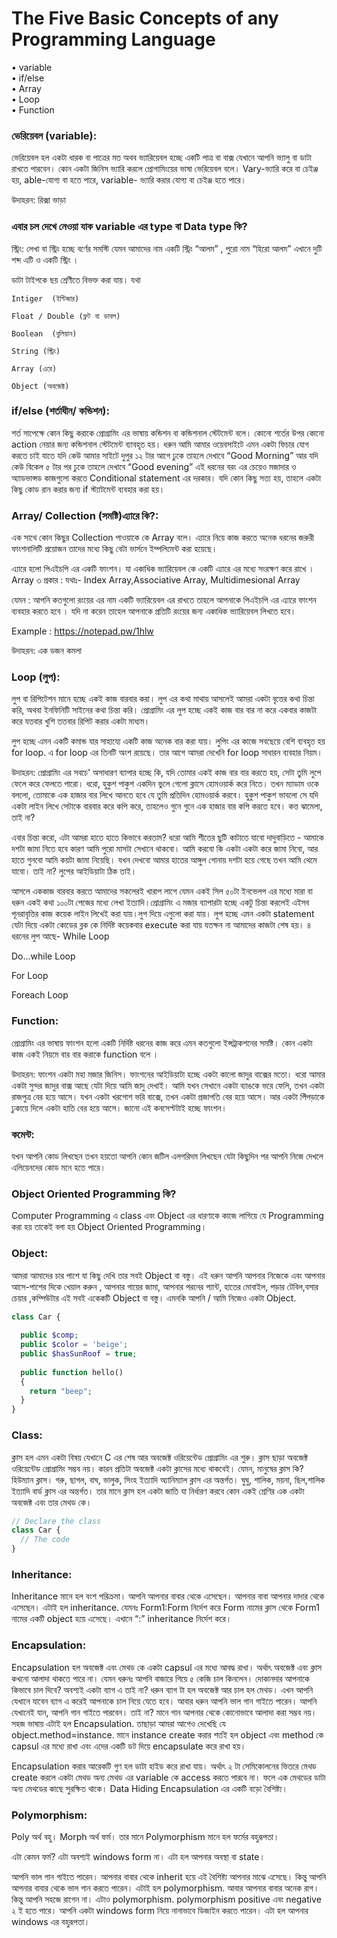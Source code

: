 # The Five Basic Concepts of any Programming Language 

•	variable <br>
•	if/else <br>
•	Array <br>
•	Loop <br>
•	Function



### ভেরিয়েবল (variable):

ভেরিয়েবল হল একটা ধারক বা পাত্রের মত অথব ভ্যারিয়েবল হচ্ছে একটি পাত্র বা বাক্স যেখানে আপনি ভ্যালু বা ডাটা রাখতে পারবেন।  কোন একটা জিনিস ভ্যারি করলে প্রোগামিংয়ের ভাষা ভেরিয়েবল বলে। Vary-ভ্যারি করে বা চেইঞ্জ হয়, able-যোগ্য বা হতে পারে, variable- ভ্যারি করার যোগ্য বা চেইঞ্জ হতে পারে।

উদাহরন: রিক্সা ভাড়া


### এবার চল দেখে নেওয়া যাক variable এর type বা Data type কি?

স্ট্রিং: লেখা বা স্ট্রিং হচ্ছে বর্ণের সমস্টি যেমন আমাদের নাম একটি স্ট্রিং “আলম” , পুরো নাম “হিরো আলম” এখানে দুটি শব্দ এটি ও একটি স্ট্রিং ।

ডাটা টাইপকে ছয় শ্রেণীতে বিভক্ত করা যায়। যথা

    Intiger  (ইন্টিজার)

    Float / Double (ফ্লট বা ডাবল)

    Boolean  (বুলিয়ান)

    String (স্ট্রিং)

    Array (এরে)

    Object (অবজেক্ট)




### if/else (শর্তাধীন/ কন্ডিশন):
শর্ত সাপেক্ষে কোন কিছু করাকে প্রোগ্রামিং এর ভাষায় কন্ডিশন বা কন্ডিশনাল স্টেটমেন্ট বলে। কোনো শর্তের উপর কোনো action নেয়ার জন্য কন্ডিশনাল স্টেটমেন্ট ব্যাবহৃত হয়। ধরুন আমি আমার ওয়েবসাইটে এমন একটা ফিচার  যোগ করতে চাই যাতে যদি কেউ আমার সাইটে দুপুর ১২ টার আগে ঢুকে তাহলে দেখাবে “Good Morning” আর যদি কেউ বিকেল ৫ টার পর ঢুকে তাহলে দেখাবে “Good evening” এই ধরনের বরং এর চেয়েও মজাদার ও অ্যাডভান্সড কাজগুলো করতে Conditional statement এর দরকার। যদি কোন কিছু সত্য হয়, তাহলে একটা কিছু কোড রান করার জন্য if স্ট্যাটমেন্ট ব্যবহার করা হয়। 


### Array/ Collection (সমষ্টি)এ্যারে কি?:  
এক সাথে কোন কিছুর Collection পাওয়াকে কে Array বলে। এ্যারে নিয়ে কাজ করতে অনেক ধরনের জরুরী ফাংশনালিটি প্রয়োজন তাদের মধ্যে কিছু বেটা ভার্সনে ইম্পলিমেন্ট করা হয়েছে।

এ্যারে হলো পিএইচপি এর একটি ফাংশন। যা একাধিক ভ্যারিয়েবল কে একটি এ্যারে এর মধ্যে সংরক্ষণ করে রাখে । Array ৩ প্রকার : যথাঃ- Index Array,Associative Array, Multidimesional Array

যেমন : আপনি কতগুলো রংয়ের এর নাম একটি ভ্যারিয়েবল এর রাখতে তাহলে আপনাকে পিএইচপি এর এ্যারে ফাংশন ব্যবহার করতে হবে । যদি না করেন তাহেল আপনাকে প্রতিটি রংয়ের জন্য একাধিক ভ্যারিয়েবল লিখতে হবে।

Example : https://notepad.pw/1hlw


উদাহরন: এক ডজন কমলা


### Loop (লুপ):

লুপ বা রিপিটেশন মানে হচ্ছে একই কাজ বারবার করা। লুপ এর কথা মাথায় আসলেই আমরা একটা বৃত্তের কথা চিন্তা করি, অথবা ইনফিনিটি সাইনের কথা চিন্তা করি। প্রোগ্রামিং এর লুপ হচ্ছে একই কাজ বার বার না করে একবার কাজটা করে যতবার খুশি ততবার রিপিট করার একটা মাধ্যম।

লুপ হচ্ছে এমন একটি কমান্ড যার সাহায্যে একটি কাজ অনেক বার করা যায়। লুপিং এর কাজে সবছেয়ে বেশি ব্যবহৃত হয় for loop. এ for loop এর তিনটি অংশ রয়েছে। তার আগে আমরা দেখেনি for loop সাধারন ব্যবহার নিয়ম।

উদাহরন: প্রোগ্রামিং এর সবচে' অসাধারণ ব্যাপার হচ্ছে কি, যদি তোমার একই কাজ বার বার করতে হয়, সেটা তুমি লুপে ফেলে করে ফেলতে পারো। ধরো, হুকুশ পাকুশ একদিন ভুলে গেলো ক্লাসে হোমওয়ার্ক করে নিতে। তখন ম্যাডাম ওকে বললো, তোমাকে এক হাজার বার লিখে আনতে হবে যে তুমি প্রতিদিন হোমওয়ার্ক করবে। হুকুশ পাকুশ ভাবলো সে যদি একটা লাইন লিখে সেটাকে বারবার করে কপি করে, তাহলেও গুনে গুনে এক হাজার বার কপি করতে হবে। কত্ত ঝামেলা, তাই না?

এবার চিন্তা করো, এটা আমরা হাতে হাতে কিভাবে করতাম? ধরো আমি শীতের ছুটি কাটাতে যাবো দাদুবাড়িতে - আমাকে দশটা জামা নিতে হবে কারণ আমি পুরো মাসটা সেখানে থাকবো। আমি করবো কি একটা একটা করে জামা নিবো, আর হাতে গুনবো আমি কয়টা জামা নিয়েছি। যখন দেখবো আমার হাতের আঙ্গুল গোনায় দশটা হয়ে গেছে তখন আমি থেমে যাবো। তাই না? লুপের আইডিয়াটা ঠিক তাই।

আসলে এককাজ বারবার করতে আমাদের সকলেরই খারাপ লাগে যেমন একই সিল ৫০টা ইনভেলপ এর মধ্যে মারা বা ধরুন একই কথা ১০০টা পেজের মধ্যে লেখা ইত্যাদি।প্রোগ্রামিং এ মজার ব্যাপারটা হচ্ছে একটু চিন্তা করলেই এইসব পূনরাবৃত্তির কাজ কয়েক লাইন লিখেই করা যায়।লুপ দিয়ে এগুলো করা যায়।
লুপ হচ্ছে এমন একটা statement যেটা দিয়ে একটা কোডের ব্লক কে নির্দিষ্ট কয়েকবার execute করা যায় যতক্ষন না আমাদের কাজটা শেষ হয়।
৪ ধরনের লুপ আছে-
While Loop

Do…while Loop

For Loop

Foreach Loop


### Function: 
প্রোগ্রামিং এর ভাষায় ফাংশন হলো একটি নির্দিষ্ট ধরনের কাজ করে এমন কতগুলো ইন্সট্রাকশনের সমষ্টি। কোন একটা কাজ একই নিয়মে বার বার করাকে function বলে ।

উদাহরন: ফাংশন একটা মহা মজার জিনিস। ফাংশনের আইডিয়াটা হচ্ছে একটা কালো জাদুর বাক্সের মতো। ধরো আমার একটা সুন্দর জাদুর বাক্স আছে যেটা দিয়ে আমি জাদু দেখাই। আমি যখন সেখানে একটা ব্যাঙকে ভরে ফেলি, তখন একটা রাজপুত্র বের হয়ে আসে। যখন একটা খরগোশ ভরি বাক্সে, তখন একটা প্রজাপতি বের হয়ে আসে। আর একটা পিঁপড়াকে ঢুকায়ে দিলে একটা হাতি বের হয়ে আসে। জানো এই কনসেপ্টটাই হচ্ছে ফাংশন।

### কমেন্ট: 
যখন আপনি কোড লিখছেন তখন হয়তো আপনি কোন জটিল এলগরিদম লিখছেন যেটা কিছুদিন পর আপনি নিজে দেখলে এলিয়েনদের কোড মনে হতে পারে।

### Object Oriented Programming কি?
Computer Programming এ class এবং Object এর ধারণাকে কাজে লাগিয়ে যে Programming করা হয় তাকেই বলা হয় Object Oriented Programming।

### Object: 
আমরা আমাদের চার পাশে যা কিছু দেখি তার সবই Object বা বস্তু। এই ধরুন আপনি আপনার নিজেকে এবং আপনার আসে-পাশের দিকে খেয়াল করুন , আপনার গায়ের জামা, আপনার পরনের প্যান্ট, হাতের মোবাইল, পড়ার টেবিল,বসার চেয়ার ,কম্পিউটার এই সবই একেকটি Object বা বস্তু। এমনকি আপনি / আমি নিজেও একটা Object.

``` php
class Car {
 
  public $comp;
  public $color = 'beige';
  public $hasSunRoof = true;
 
  public function hello() 
  {
    return "beep";
  }
}
```

### Class: 
ক্লাস হল এমন একটা বিষয় যেখানে C এর শেষ আর অবজেক্ট ওরিয়েন্টেড প্রোগ্রামিং এর শুরু। ক্লাস ছাড়া অবজেক্ট ওরিয়েন্টেড প্রোগ্রামিং সম্ভব নয়। কারন প্রতিটা অবজেক্ট একটা ক্লাসের মধ্যে থাকবেই। যেমন, মানুষের ক্লাস কি? হিউম্যান ক্লাস। গরু, ছাগল, বাঘ, ভালুক, সিংহ ইত্যাদি অ্যানিম্যাল ক্লাস এর অন্তর্গত। ঘুঘু, শালিক, ময়না, ছিল,শালিক ইত্যাদি বার্ড ক্লাস এর অন্তর্গত। তার মানে ক্লাস হল একটা জাতি যা নির্ধারণ করবে কোন একই শ্রেণির এক একটা অবজেক্ট এবং তার মেথড কে।

``` php
// Declare the class
class Car {
  // The code
}
```
### Inheritance:
Inheritance মানে হল বংশ পরিক্রমা। আপনি আপনার বাবার থেকে এসেছেন। আপনার বাবা আপনার দাদার থেকে এসেছেন। এটাই হল inheritance. যেমনঃ Form1:Form নির্দেশ করে Form নামের ক্লাস থেকে Form1 নামের একটি object হয়ে এসেছে। এখানে “:” inheritance নির্দেশ করে।

### Encapsulation:
Encapsulation হল অবজেক্ট এবং মেথড কে একটা capsul এর মধ্যে আবদ্ধ রাখা। অর্থাৎ অবজেক্ট এবং ক্লাস কখনো আলাদা থাকতে পারে না। যেমন ধরুনঃ আপনি বাজারে গিয়ে ৫ কেজি চাল কিনলেন। দোকানদার আপনাকে কিভাবে চাল দিবে? অবশ্যই একটা ব্যাগ এ তাই না? ধরুন ব্যাগ টা হল অবজেক্ট আর চাল হল মেথড। এখন আপনি যেখানে যাবেন ব্যাগ এ করেই আপনাকে চাল নিয়ে যেতে হবে। আবার ধরুন আপনি ভাল গান গাইতে পারেন। আপনি যেখানেই যান, আপনি গান গাইতে পারবেন। তাই না? মানে গান আপনার থেকে কোনোভাবে আলাদা করা সম্ভব নয়। সহজ ভাষায় এটাই হল Encapsulation. তাছাড়া আমরা আগেও দেখেছি যে object.method=instance. মানে instance create করার শর্তই হল object এবং method কে capsul এর মধ্যে রাখা এবং এদের একটি ডট দিয়ে encapsulate করে রাখা হয়।

Encapsulation করার আরেকটি গুণ হল ডাটা হাইড করে রাখা যায়। অর্থাৎ ২ টা সেমিকোলনের ভিতরে মেথড create করলে একটা মেথড অন্য মেথড এর variable কে access করতে পারবে না। ফলে এক মেথডের ডাটা অন্য মেথডের কাছে সুরক্ষিত থাকে। Data Hiding Encapsulation এর একটি বড়ো বৈশিষ্ট্য।

### Polymorphism:
Poly অর্থ বহু। Morph অর্থ ফর্ম। তার মানে Polymorphism মানে হল ফর্মের বহুরূপতা।

এটা কেমন ফর্ম? এটা অবশ্যই windows form না। এটা হল আপনার অবস্থা বা state।

আপনি ভাল গান গাইতে পারেন। আপনার বাবার থেকে inherit হয়ে এই বৈশিষ্ট্য আপনার মাঝে এসেছে। কিন্তু আপনি আপনার বাবার থেকে ভাল গান করতে পারেন। এটাই হল polymorphism. আবার আপনার বাবার অনেক রাগ। কিন্তু আপনি সহজে রাগেন না। এটাও polymorphism. polymorphism positive এবং negative ২ ই হতে পারে। আপনি একটা windows form নিয়ে নানাভাবে ডিজাইন করতে পারেন। এটা হল আপনার windows এর বহুরূপতা।



